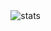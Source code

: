 <img align="right" alt="stats" src="https://github-readme-stats.vercel.app/api?username=cyberpoetry17&theme=blue-green"/> 
<!--  <img align="left" alt="languages" src="https://github-readme-stats.vercel.app/api/top-langs/?username=cyberpoetry17&theme=blue-green"/> -->
